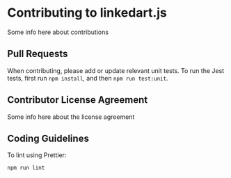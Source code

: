 # Contributing to linkedart.js

Some info here about contributions

## Pull Requests

When contributing, please add or update relevant unit tests. To run the Jest tests, first run `npm install`, and then `npm run test:unit`.

## Contributor License Agreement

Some info here about the license agreement

## Coding Guidelines

To lint using Prettier:

```bash
npm run lint
```
